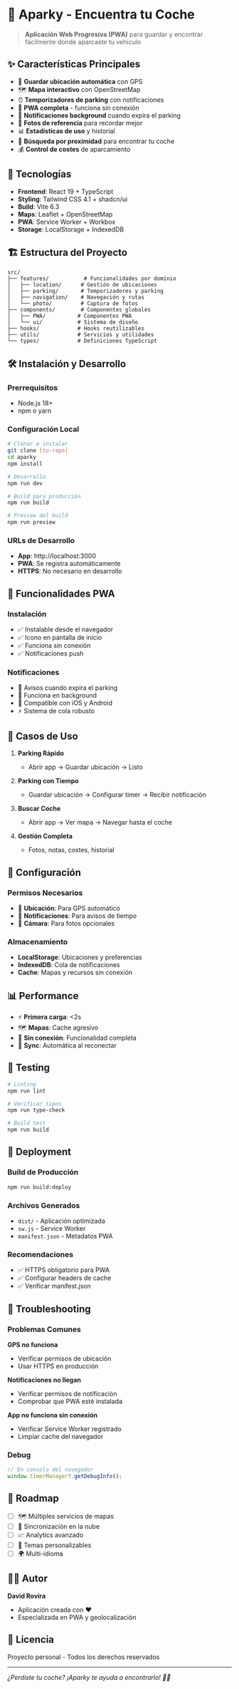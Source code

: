 # 🚗 Aparky - Encuentra tu Coche

> **Aplicación Web Progresiva (PWA)** para guardar y encontrar fácilmente donde aparcaste tu vehículo

## ✨ **Características Principales**

- 📍 **Guardar ubicación automática** con GPS
- 🗺️ **Mapa interactivo** con OpenStreetMap
- ⏰ **Temporizadores de parking** con notificaciones
- 📱 **PWA completa** - funciona sin conexión
- 🔔 **Notificaciones background** cuando expira el parking
- 📸 **Fotos de referencia** para recordar mejor
- 📊 **Estadísticas de uso** y historial
- 🎯 **Búsqueda por proximidad** para encontrar tu coche
- 💰 **Control de costes** de aparcamiento

## 🚀 **Tecnologías**

- **Frontend**: React 19 + TypeScript
- **Styling**: Tailwind CSS 4.1 + shadcn/ui
- **Build**: Vite 6.3
- **Maps**: Leaflet + OpenStreetMap
- **PWA**: Service Worker + Workbox
- **Storage**: LocalStorage + IndexedDB

## 🏗️ **Estructura del Proyecto**

```
src/
├── features/           # Funcionalidades por dominio
│   ├── location/      # Gestión de ubicaciones
│   ├── parking/       # Temporizadores y parking
│   ├── navigation/    # Navegación y rutas
│   └── photo/         # Captura de fotos
├── components/        # Componentes globales
│   ├── PWA/          # Componentes PWA
│   └── ui/           # Sistema de diseño
├── hooks/            # Hooks reutilizables
├── utils/            # Servicios y utilidades
└── types/            # Definiciones TypeScript
```

## 🛠️ **Instalación y Desarrollo**

### **Prerrequisitos**

- Node.js 18+
- npm o yarn

### **Configuración Local**

```bash
# Clonar e instalar
git clone [tu-repo]
cd aparky
npm install

# Desarrollo
npm run dev

# Build para producción
npm run build

# Preview del build
npm run preview
```

### **URLs de Desarrollo**

- **App**: http://localhost:3000
- **PWA**: Se registra automáticamente
- **HTTPS**: No necesario en desarrollo

## 📱 **Funcionalidades PWA**

### **Instalación**

- ✅ Instalable desde el navegador
- ✅ Icono en pantalla de inicio
- ✅ Funciona sin conexión
- ✅ Notificaciones push

### **Notificaciones**

- 🔔 Avisos cuando expira el parking
- 📱 Funciona en background
- 🍎 Compatible con iOS y Android
- ⚡ Sistema de cola robusto

## 🎯 **Casos de Uso**

1. **Parking Rápido**

   - Abrir app → Guardar ubicación → Listo

2. **Parking con Tiempo**

   - Guardar ubicación → Configurar timer → Recibir notificación

3. **Buscar Coche**

   - Abrir app → Ver mapa → Navegar hasta el coche

4. **Gestión Completa**
   - Fotos, notas, costes, historial

## 🔧 **Configuración**

### **Permisos Necesarios**

- 📍 **Ubicación**: Para GPS automático
- 🔔 **Notificaciones**: Para avisos de tiempo
- 📸 **Cámara**: Para fotos opcionales

### **Almacenamiento**

- **LocalStorage**: Ubicaciones y preferencias
- **IndexedDB**: Cola de notificaciones
- **Cache**: Mapas y recursos sin conexión

## 📊 **Performance**

- ⚡ **Primera carga**: <2s
- 🗺️ **Mapas**: Cache agresivo
- 💾 **Sin conexión**: Funcionalidad completa
- 🔄 **Sync**: Automática al reconectar

## 🧪 **Testing**

```bash
# Linting
npm run lint

# Verificar tipos
npm run type-check

# Build test
npm run build
```

## 🚀 **Deployment**

### **Build de Producción**

```bash
npm run build:deploy
```

### **Archivos Generados**

- `dist/` - Aplicación optimizada
- `sw.js` - Service Worker
- `manifest.json` - Metadatos PWA

### **Recomendaciones**

- ✅ HTTPS obligatorio para PWA
- ✅ Configurar headers de cache
- ✅ Verificar manifest.json

## 🐛 **Troubleshooting**

### **Problemas Comunes**

**GPS no funciona**

- Verificar permisos de ubicación
- Usar HTTPS en producción

**Notificaciones no llegan**

- Verificar permisos de notificación
- Comprobar que PWA esté instalada

**App no funciona sin conexión**

- Verificar Service Worker registrado
- Limpiar cache del navegador

### **Debug**

```javascript
// En consola del navegador
window.timerManager?.getDebugInfo();
```

## 📝 **Roadmap**

- [ ] 🗺️ Múltiples servicios de mapas
- [ ] 🔄 Sincronización en la nube
- [ ] 📈 Analytics avanzado
- [ ] 🎨 Temas personalizables
- [ ] 🌍 Multi-idioma

## 👨‍💻 **Autor**

**David Rovira**

- Aplicación creada con ❤️
- Especializada en PWA y geolocalización

## 📄 **Licencia**

Proyecto personal - Todos los derechos reservados

---

_¿Perdiste tu coche? ¡Aparky te ayuda a encontrarlo! 🚗✨_
